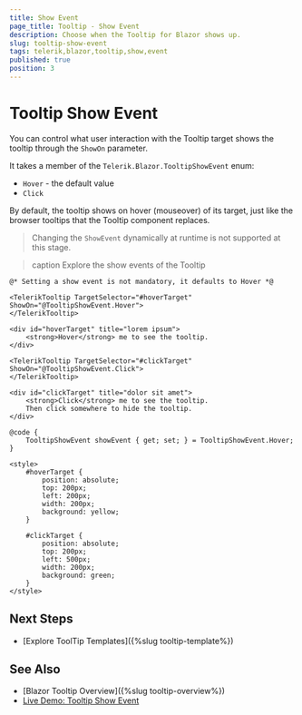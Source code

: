 ```yaml
---
title: Show Event
page_title: Tooltip - Show Event
description: Choose when the Tooltip for Blazor shows up.
slug: tooltip-show-event
tags: telerik,blazor,tooltip,show,event
published: true
position: 3
---
```


# Tooltip Show Event

You can control what user interaction with the Tooltip target shows the tooltip through the `ShowOn` parameter.

It takes a member of the `Telerik.Blazor.TooltipShowEvent` enum:

* `Hover` - the default value
* `Click`

By default, the tooltip shows on hover (mouseover) of its target, just like the browser tooltips that the Tooltip component replaces.

> Changing the `ShowEvent` dynamically at runtime is not supported at this stage.

>caption Explore the show events of the Tooltip

````CSHTML
@* Setting a show event is not mandatory, it defaults to Hover *@

<TelerikTooltip TargetSelector="#hoverTarget" ShowOn="@TooltipShowEvent.Hover">
</TelerikTooltip>

<div id="hoverTarget" title="lorem ipsum">
    <strong>Hover</strong> me to see the tooltip.
</div>

<TelerikTooltip TargetSelector="#clickTarget" ShowOn="@TooltipShowEvent.Click">
</TelerikTooltip>

<div id="clickTarget" title="dolor sit amet">
    <strong>Click</strong> me to see the tooltip.
    Then click somewhere to hide the tooltip.
</div>

@code {
    TooltipShowEvent showEvent { get; set; } = TooltipShowEvent.Hover;
}

<style>
    #hoverTarget {
        position: absolute;
        top: 200px;
        left: 200px;
        width: 200px;
        background: yellow;
    }

    #clickTarget {
        position: absolute;
        top: 200px;
        left: 500px;
        width: 200px;
        background: green;
    }
</style>
````

## Next Steps

* [Explore ToolTip Templates]({%slug tooltip-template%})

## See Also

* [Blazor Tooltip Overview]({%slug tooltip-overview%})
* [Live Demo: Tooltip Show Event](https://demos.telerik.com/blazor-ui/tooltip/show-event)
